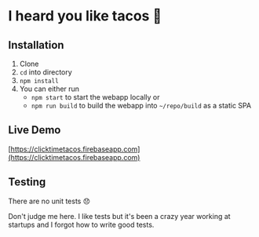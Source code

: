 # I heard you like tacos 🌮

## Installation

1. Clone
2. `cd` into directory
3. `npm install`
4. You can either run
    - `npm start` to start the webapp locally or
    - `npm run build` to build the webapp into `~/repo/build` as a static SPA

## Live Demo

[https://clicktimetacos.firebaseapp.com](https://clicktimetacos.firebaseapp.com)

## Testing

There are no unit tests 😞

Don't judge me here. I like tests but it's been a crazy year working at startups and I forgot how to write good tests.
